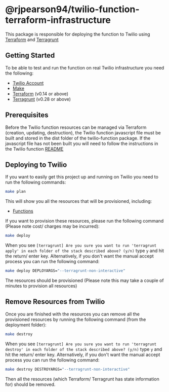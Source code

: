 # @rjpearson94/twilio-function-terraform-infrastructure

This package is responsible for deploying the function to Twilio using [Terraform](https://www.terraform.io/) and [Terragrunt](https://github.com/gruntwork-io/terragrunt)

## Getting Started

To be able to test and run the function on real Twilio infrastructure you need the following:

- [Twilio Account](https://www.twilio.com/)
- [Make](https://www.gnu.org/software/make/manual/make.html)
- [Terraform](https://www.terraform.io/) (v0.14 or above)
- [Terragrunt](https://github.com/gruntwork-io/terragrunt) (v0.28 or above)

## Prerequisites

Before the Twilio function resources can be managed via Terraform (creation, updating, destruction), the Twilio function javascript file must be built and stored in the dist folder of the twilio-function package. If the javascript file has not been built you will need to follow the instructions in the Twilio function [README](../../README.md)

## Deploying to Twilio

If you want to easily get this project up and running on Twilio you need to run the following commands:

```bash
make plan
```

This will show you all the resources that will be provisioned, including:

- [Functions](https://www.twilio.com/docs/runtime/functions)

If you want to provision these resources, please run the following command (Please note cost/ charges may be incurred):

```bash
make deploy
```

When you see `[terragrunt] Are you sure you want to run 'terragrunt apply' in each folder of the stack described above? (y/n)` type `y` and hit the return/ enter key. Alternatively, if you don't want the manual accept process you can run the following command:

```bash
make deploy DEPLOYARGS="--terragrunt-non-interactive"
```

The resources should be provisioned (Please note this may take a couple of minutes to provision all resources)

## Remove Resources from Twilio

Once you are finished with the resources you can remove all the provisioned resources by running the following command (from the deployment folder):

```bash
make destroy
```

When you see `[terragrunt] Are you sure you want to run 'terragrunt destroy' in each folder of the stack described above? (y/n)` type `y` and hit the return/ enter key. Alternatively, if you don't want the manual accept process you can run the following command:

```bash
make destroy DESTROYARGS="--terragrunt-non-interactive"
```

Then all the resources (which Terraform/ Terragrunt has state information for) should be removed.
